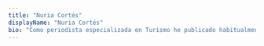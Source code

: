 ```yaml
---
title: "Nuria Cortés"
displayName: "Nuria Cortés"
bio: "Como periodista especializada en Turismo he publicado habitualmente en relevantes medios nacionales, como Revista Viajar, Lonely Planet y Viajar La Vanguardia. Actualmente, creo contenidos creativos de marketing bajo la marca Isla Elefanta."
---
```




